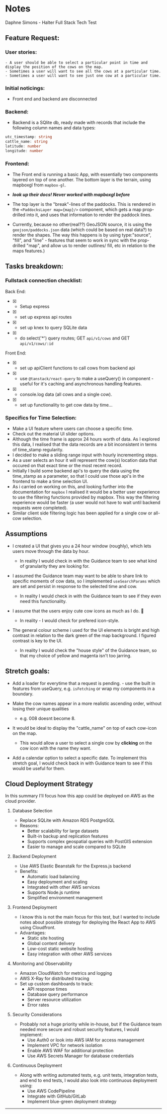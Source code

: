 # Notes

Daphne Simons - Halter Full Stack Tech Test 

## Feature Request:  

### User stories: 
    - A user should be able to select a particular point in time and display the position of the cows on the map. 
    - Sometimes a user will want to see all the cows at a particular time. 
    - Sometimes a user will want to see just one cow at a particular time. 


### Initial noticings: 
- Front end and backend are disconnected

### Backend: 
- Backend is a SQlite db, ready made with records that include the following column names and data types: 

```ts
utc_timestamp: string
cattle_name: string 
latitude: number 
longitude: number
``` 

### Frontend: 
- The Front end is running a basic App, with essentially two components layered on top of one another. The bottom layer is the terrain, using mapboxgl from `mapbox-gl`. 
- **_look up their docs! Never worked with mapboxgl before_**

- The top layer is the "break"-lines of the paddocks. This is rendered in the `<PaddocksLayer map={map}/>` component, which gets a map prop-drilled into it, and uses that information to render the paddock lines. 

- Currently, because no other(real??) GeoJSON source, it is using the `geojson/paddocks.json` data (which could be based on real data?) to render the shapes. The way this happens is by using type:"source", "fill", and "line" - features that seem to work in sync with the prop-drilled "map", and allow us to render outlines/ fill, etc in relation to the maps features.)


## Tasks breakdown: 

### Fullstack connection checklist: 

Back End: 
- [X] - Setup express
- [X] - set up express api routes 
- [X] -  set up knex to query SQLite data 
- [X] - do select('*') query routes; GET `api/v1/cows` and GET `api/v1/cows/:id`

Front End: 
- [X] - set up apiClient functions to call cows from backend api
- [X] - use `@tanstack/react-query` to make a useQuery() in component - useful for it's caching and asynchronous handling features. 
- [X] - console.log data (all cows and a single cow). 
- [X] - set up functionality to get cow data by time... 

### Specifics for Time Selection:

- Make a UI feature where users can choose a specific time. 
- Check out the material UI slider options. 
- Although the time frame is approx 24 hours worth of data. As I explored this data, I realised that the data records are a bit inconsistent in terms of time_stamp regularity. 
- I decided to make a sliding range input with hourly incrementing steps.
- As a user selects an hour it will represent the cow(s) location data that occured on that exact time or the most recent record. 
- Initially I build some backend api's to query the data using the time_stamp as a parameter, so that I could use those api's in the frontend to make a time selection UI.
- As i carried on working on this, and looking further into the documentation for `mapbox` I realised it would be a better user experience to use the filtering functions provided by mapbox. This way the filtering experience would be faster (a user would not have to wait until backend requests were completed).
- Similar client side filtering logic has been applied for a single cow or all-cow selection. 


## Assumptions  

- I created a UI that gives you a 24 hour window (roughly), which lets users move through the data by hour. 
  - In reality I would check in with the Guidance team to see what kind of granularity they are looking for. 

- I assumed the Guidance team may want to be able to share link to specific moments of cow data, so I implemented `useSearchParams` which are set and persist in response to the selected time and cow. 
  - In reality I would check in with the Guidance team to see if they even need this functionality.

- I assume that the users enjoy cute cow icons as much as I do. 🐄 
  - In reality - I would check for prefered icon-style. 

- The general colour scheme i used for the UI elements is bright and high contrast in relation to the dark green of the map background. I figured contrast is key to the UI.  
  - In reality I would check the "house style" of the Guidance team, so that my choice of yellow and magenta isn't too jarring. 


## Stretch goals:

- Add a loader for everytime that a request is pending. - use the built in features from useQuery, e.g. `isFetching` or wrap my components in a <Suspense> boundary.

- Make the cow names appear in a more realistic ascending order, without losing their unique qualities 
  - e.g. 008 doesnt become 8.

- It would be ideal to display the "cattle_name" on top of each cow-icon on the map. 
  - This would allow a user to select a single cow by **clicking** on the cow icon with the name they want. 

- Add a calendar option to select a specific date. To implement this stretch goal, I would check back in with Guidance team to see if this would be useful for them. 

## Cloud Deployment Strategy

In this summary I'll focus how this app could be deployed on AWS as the cloud provider. 

1. Database Selection

    - Replace SQLite with Amazon RDS PostgreSQL
    - Reasons:
      - Better scalability for large datasets
      - Built-in backup and replication features
      - Supports complex geospatial queries with PostGIS extension
      - Easier to manage and scale compared to SQLite

2. Backend Deployment

    - Use AWS Elastic Beanstalk for the Express.js backend
    - Benefits:
      - Automatic load balancing
      - Easy deployment and scaling
      - Integrated with other AWS services
      - Supports Node.js runtime
      - Simplified environment management

3. Frontend Deployment

    - I know this is not the main focus for this test, but I wanted to include notes about possible strategy for deploying the React App to AWS using Cloudfront. 
    - Advantages:
      - Static site hosting
      - Global content delivery
      - Low-cost static website hosting
      - Easy integration with other AWS services

4. Monitoring and Observability

    - Amazon CloudWatch for metrics and logging
    - AWS X-Ray for distributed tracing
    - Set up custom dashboards to track:
      - API response times
      - Database query performance
      - Server resource utilization
      - Error rates


5. Security Considerations

    - Probably not a huge priority while in-house, but if the Guidance team needed more secure and robust security features, I would implement:
      - Use Auth0 or look into AWS IAM for access management
      - Implement VPC for network isolation
      - Enable AWS WAF for additional protection
      - Use AWS Secrets Manager for database credentials


6. Continuous Deployment

    - Along with writing automated tests, e.g. unit tests, integration tests, and end to end tests, I would also look into continuous deployment using:
      - Use AWS CodePipeline
      - Integrate with GitHub/GitLab
      - Implement blue-green deployment strategy

--- 


